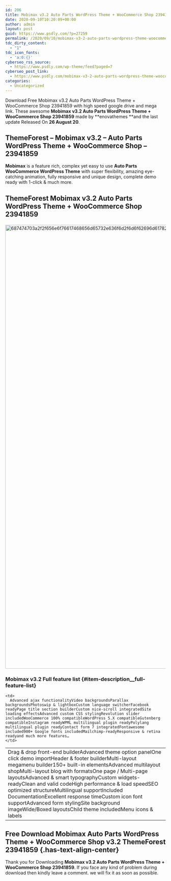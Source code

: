 ```yaml
---
id: 206
title: Mobimax v3.2 Auto Parts WordPress Theme + WooCommerce Shop 23941859
date: 2020-09-10T10:20:09+00:00
author: admin
layout: post
guid: https://www.psdly.com/?p=27259
permalink: /2020/09/10/mobimax-v3-2-auto-parts-wordpress-theme-woocommerce-shop-23941859/
tdc_dirty_content:
  - "1"
tdc_icon_fonts:
  - 'a:0:{}'
cyberseo_rss_source:
  - https://www.psdly.com/wp-theme/feed?paged=7
cyberseo_post_link:
  - https://www.psdly.com/mobimax-v3-2-auto-parts-wordpress-theme-woocommerce-shop-23941859
categories:
  - Uncategorized
---
```

Download Free Mobimax v3.2 Auto Parts WordPress Theme + WooCommerce Shop 23941859 with high speed google drive and mega link. These awesome&nbsp;**Mobimax v3.2 Auto Parts WordPress Theme + WooCommerce Shop 23941859**&nbsp;made by&nbsp;**enovathemes&nbsp;**and the last update Released On&nbsp;**26 August 20**.

## **ThemeForest – Mobimax v3.2 – Auto Parts WordPress Theme + WooCommerce Shop – 23941859**

**Mobimax**&nbsp;is a feature rich, complex yet easy to use&nbsp;**Auto Parts WooCommerce WordPress Theme**&nbsp;with super flexibility, amazing eye-catching animation, fully responsive and unique design, complete demo ready with 1-click & much more.

## **ThemeForest Mobimax v3.2 Auto Parts WordPress Theme + WooCommerce Shop 23941859**<figure class="wp-block-image size-large is-resized">

<img loading="lazy" src="https://camo.envatousercontent.com/aee6c34ffdee6973d583b1cf62be9ef7c4b1c256/687474703a2f2f656e6f76617468656d65732e636f6d2f6d6f62696d61782f6c616e64696e672f312e6a7067" alt="687474703a2f2f656e6f76617468656d65732e636f6d2f6d6f62696d61782f6c616e64696e672f312e6a7067" width="934" height="1394" title="Mobimax v3.2 Auto Parts WordPress Theme + WooCommerce Shop 23941859 2" /> </figure> 

### Mobimax v3.2 Full feature list {#item-description__full-feature-list}<figure class="wp-block-table"> 

<table>
  <tr readability="10">
    <td>
      Drag & drop front-end builderAdvanced theme option panelOne click demo importHeader & footer builderMulti-layout megamenu builder150+ built-in elementsAdvanced multilayout shopMulti-layout blog with formatsOne page / Multi-page layoutsAdvanced & smart typographyCustom widgets-readyClean and valid codeHigh performance & load speedSEO optimized structureMultilingual supportIncluded DocumentationExcellent response timeCustom icon font supportAdvanced form stylingSite background imageWide/Boxed layoutsChild theme includedMenu icons & labels
    </td>
    
    <td>
      Advanced ajax functionalityVideo backgroundsParallax backgroundsPhotoswip & lightboxCustom language switcherFacebook readyPage title section builderCustom nice-scroll integratedSite loading effectsAdvanced custom CSS stylingRevolution slider includedWooCommerce 100% compatibleWordPress 5.X compatibleGutenberg compatibleInstagram readyWPML multilingual plugin readyPolylang multilingual plugin readyContact form 7 integratedFontawesome included900+ Google fonts includedMailchimp-readyResponsive & retina readyand much more features…
    </td>
  </tr>
</table></figure> 

## **Free Download Mobimax Auto Parts WordPress Theme + WooCommerce Shop v3.2 ThemeForest 23941859** {.has-text-align-center}

Thank you for Downloading&nbsp;**Mobimax v3.2 Auto Parts WordPress Theme + WooCommerce Shop 23941859**. If you face any kind of problem during download then kindly leave a comment. we will fix it as soon as possible.